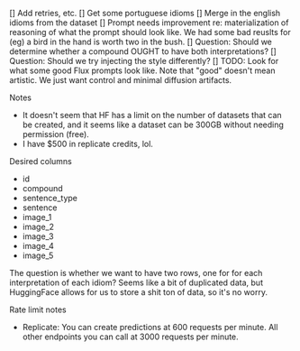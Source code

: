 
[] Add retries, etc.
[] Get some portuguese idioms
[] Merge in the english idioms from the dataset
[] Prompt needs improvement re: materialization of reasoning of what the prompt should look like. We had some bad reuslts for (eg) a bird in the hand is worth two in the bush.
[] Question: Should we determine whether a compound OUGHT to have both interpretations?
[] Question: Should we try injecting the style differently?
[] TODO: Look for what some good Flux prompts look like. Note that "good" doesn't mean artistic. We just want control and minimal diffusion artifacts.


Notes
- It doesn't seem that HF has a limit on the number of datasets that can be created, and it seems like a dataset can be 300GB without needing permission (free).
- I have $500 in replicate credits, lol.


Desired columns
- id
- compound
- sentence_type
- sentence
- image_1
- image_2
- image_3
- image_4
- image_5

The question is whether we want to have two rows, one for for each interpretation of each idiom?
Seems like a bit of duplicated data, but HuggingFace allows for us to store a shit ton of data, so it's no worry.


Rate limit notes
- Replicate: You can create predictions at 600 requests per minute. All other endpoints you can call at 3000 requests per minute.